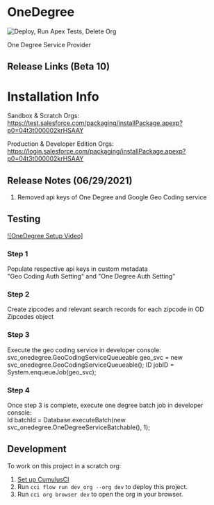 # OneDegree

![Deploy, Run Apex Tests, Delete Org](https://github.com/Salesforce-org-Impact-Labs/OneDegree/workflows/Deploy,%20Run%20Apex%20Tests,%20Delete%20Org/badge.svg)

One Degree Service Provider

## Release Links (Beta 10)
# Installation Info

Sandbox & Scratch Orgs:
https://test.salesforce.com/packaging/installPackage.apexp?p0=04t3t000002krHSAAY

Production & Developer Edition Orgs:
https://login.salesforce.com/packaging/installPackage.apexp?p0=04t3t000002krHSAAY

## Release Notes (06/29/2021)

1) Removed api keys of One Degree and Google Geo Coding service



## Testing
[![OneDegree Setup Video]](https://drive.google.com/file/d/1iCykc20FrrTjNRaOKnbIR5RMge4TlBSK/view?usp=sharing)
### Step 1
  Populate respective api keys in custom metadata<br/> "Geo Coding Auth Setting" and "One Degree Auth Setting"
### Step 2
  Create zipcodes and relevant search records for each zipcode in OD Zipcodes object
### Step 3
  Execute the geo coding service in developer console:<br/>
    svc_onedegree.GeoCodingServiceQueueable geo_svc = new svc_onedegree.GeoCodingServiceQueueable();
    ID jobID = System.enqueueJob(geo_svc);
### Step 4
  Once step 3 is complete, execute one degree batch job in developer console:<br/>
    Id batchId = Database.executeBatch(new svc_onedegree.OneDegreeServiceBatchable(), 1);

## Development

To work on this project in a scratch org:

1. [Set up CumulusCI](https://cumulusci.readthedocs.io/en/latest/tutorial.html)
2. Run `cci flow run dev_org --org dev` to deploy this project.
3. Run `cci org browser dev` to open the org in your browser.
